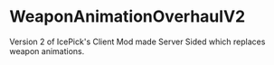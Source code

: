 # WeaponAnimationOverhaulV2
Version 2 of IcePick's Client Mod made Server Sided which replaces weapon animations.
